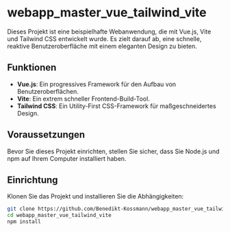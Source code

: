 # webapp_master_vue_tailwind_vite

Dieses Projekt ist eine beispielhafte Webanwendung, die mit Vue.js, Vite und Tailwind CSS entwickelt wurde. Es zielt darauf ab, eine schnelle, reaktive Benutzeroberfläche mit einem eleganten Design zu bieten.

## Funktionen

- **Vue.js**:       Ein progressives Framework für den Aufbau von Benutzeroberflächen.
- **Vite**:         Ein extrem schneller Frontend-Build-Tool.
- **Tailwind CSS**: Ein Utility-First CSS-Framework für maßgeschneidertes Design.

## Voraussetzungen

Bevor Sie dieses Projekt einrichten, stellen Sie sicher, dass Sie Node.js und npm auf Ihrem Computer installiert haben.

## Einrichtung

Klonen Sie das Projekt und installieren Sie die Abhängigkeiten:

```bash
git clone https://github.com/Benedikt-Kossmann/webapp_master_vue_tailwind_vite
cd webapp_master_vue_tailwind_vite
npm install
```


